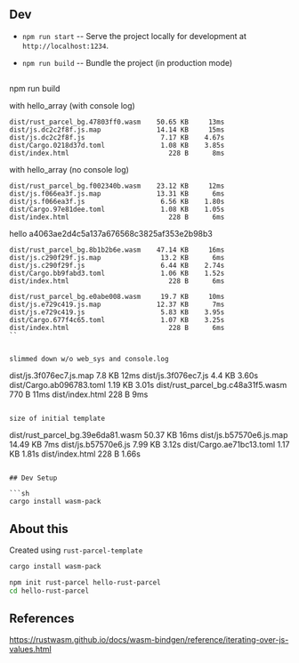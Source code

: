 ## Dev 

* `npm run start` -- Serve the project locally for
  development at `http://localhost:1234`.

* `npm run build` -- Bundle the project (in production mode)

##

npm run build

with hello_array  (with console log)
```
dist/rust_parcel_bg.47803ff0.wasm    50.65 KB     13ms
dist/js.dc2c2f8f.js.map              14.14 KB     15ms
dist/js.dc2c2f8f.js                   7.17 KB    4.67s
dist/Cargo.0218d37d.toml              1.08 KB    3.85s
dist/index.html                         228 B      8ms
```

with hello_array  (no console log)
```
dist/rust_parcel_bg.f002340b.wasm    23.12 KB     12ms
dist/js.f066ea3f.js.map              13.31 KB      6ms
dist/js.f066ea3f.js                   6.56 KB    1.80s
dist/Cargo.97e81dee.toml              1.08 KB    1.05s
dist/index.html                         228 B      6ms
```

hello a4063ae2d4c5a137a676568c3825af353e2b98b3
```
dist/rust_parcel_bg.8b1b2b6e.wasm    47.14 KB     16ms
dist/js.c290f29f.js.map               13.2 KB      6ms
dist/js.c290f29f.js                   6.44 KB    2.74s
dist/Cargo.bb9fabd3.toml              1.06 KB    1.52s
dist/index.html                         228 B      6ms
```



``` hello (a4063ae2d4c5a137a676568c3825af353e2b98b3 w/ log off)
dist/rust_parcel_bg.e0abe008.wasm     19.7 KB     10ms
dist/js.e729c419.js.map              12.37 KB      7ms
dist/js.e729c419.js                   5.83 KB    3.95s
dist/Cargo.677f4c65.toml              1.07 KB    3.25s
dist/index.html                         228 B      6ms
``


slimmed down w/o web_sys and console.log
```
dist/js.3f076ec7.js.map               7.8 KB     12ms
dist/js.3f076ec7.js                   4.4 KB    3.60s
dist/Cargo.ab096783.toml             1.19 KB    3.01s
dist/rust_parcel_bg.c48a31f5.wasm      770 B     11ms
dist/index.html                        228 B      9ms
```

size of initial template
```
dist/rust_parcel_bg.39e6da81.wasm    50.37 KB     16ms
dist/js.b57570e6.js.map              14.49 KB      7ms
dist/js.b57570e6.js                   7.99 KB    3.12s
dist/Cargo.ae71bc13.toml              1.17 KB    1.81s
dist/index.html                         228 B    1.66s
```

## Dev Setup

```sh
cargo install wasm-pack
```

## About this

Created using `rust-parcel-template`

```sh
cargo install wasm-pack
```

```sh
npm init rust-parcel hello-rust-parcel
cd hello-rust-parcel
```


## References

https://rustwasm.github.io/docs/wasm-bindgen/reference/iterating-over-js-values.html